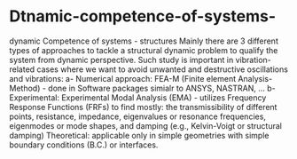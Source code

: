 # Dtnamic-competence-of-systems-
dynamic Competence of systems - structures 
Mainly there are 3 different types of approaches to tackle a structural dynamic problem to qualify the system from dynamic perspective. Such study is important in vibration-related cases where we want to avoid unwanted and destructive oscillations and vibrations: 
a- Numerical approach: FEA-M (Finite element Analysis-Method) - done in Software packages simialr to ANSYS, NASTRAN, ...
b- Experimental: Experimental Modal Analysis (EMA) - utilizes Frequency Response Functions (FRFs) to find mostly: the transmissibility of different points, resistance, impedance, eigenvalues or resonance frequencies, eigenmodes or mode shapes, and damping (e.g., Kelvin-Voigt or structural damping) 
Theoretical: applicable only in simple geometries with simple boundary conditions (B.C.) or interfaces. 
